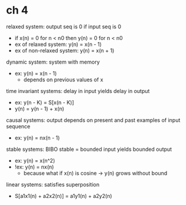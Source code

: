 # ch 4

relaxed system: output seq is 0 if input seq is 0
- if x(n) = 0 for n < n0 then y(n) = 0 for n < n0
- ex of relaxed system: y(n) = x(n - 1)
- ex of non-relaxed system: y(n) = x(n + 1)

dynamic system: system with memory
- ex: y(n) = x(n - 1)
    - depends on previous values of x

time invariant systems: delay in input yields delay in output
- ex: y(n - K) = S[x(n - K)]
- y(n) = y(n - 1) + x(n)

causal systems: output depends on present and past examples of input sequence
- ex: y(n) = nx(n - 1)

stable systems: BIBO stable = bounded input yields bounded output
- ex: y(n) = x(n^2)
- !ex: y(n) = nx(n)
    - because what if x(n) is cosine -> y(n) grows without bound

linear systems: satisfies superposition
- S[a1x1(n) + a2x2(n)] = a1y1(n) + a2y2(n)

